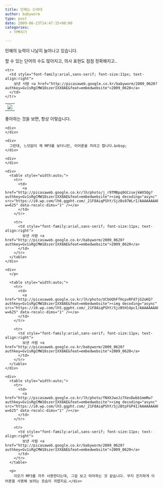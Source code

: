 ```yaml
---
title: 민혜는 신세대
author: babyworm
type: post
date: 2009-06-23T14:47:15+00:00
categories:
  - 아빠되기

---
```

민혜의 능력이 나날히 늘어나고 있습니다.&nbsp;

<div>
  할 수 있는 단어의 수도 많아지고, 의사 표현도 점점 정확해지고..
</div>

<div>
</div>

<div>
  <table style="width:auto;">
    <tr>
      <td>
        <a href="http://picasaweb.google.co.kr/lh/photo/GG1OL2XE6i_XDZNRCD3NKQ?authkey=Gv1sRgCMW18szerIXX8AE&feat=embedwebsite"><img decoding="async" src="https://i0.wp.com/lh3.ggpht.com/_21F8AiqPShY/SjzBskW4osI/AAAAAAAAFFY/kk7KhiZM-Fc/s800/DSC_5077.JPG?w=625" data-recalc-dims="1" /></a>
      </td>
    </tr>
    
    <tr>
      <td style="font-family:arial,sans-serif; font-size:11px; text-align:right">
        보낸 사람 <a href="http://picasaweb.google.co.kr/babyworm/2009_0620?authkey=Gv1sRgCMW18szerIXX8AE&feat=embedwebsite">2009_0620</a>
      </td>
    </tr>
  </table>
  
  <p>
    좋아하는 것을 보면, 항상 이렇습니다.&nbsp;</div> 
    
    <div>
    </div>
    
    <div>
      그런데, 느닷없이 제 MP3를 보더니만, 이어폰을 끼려고 합니다.&nbsp;
    </div>
    
    <div>
    </div>
    
    <div>
      <table style="width:auto;">
        <tr>
          <td>
            <a href="http://picasaweb.google.co.kr/lh/photo/j_r9TMBpq9GCzsejkWX5Qg?authkey=Gv1sRgCMW18szerIXX8AE&feat=embedwebsite"><img decoding="async" src="https://i0.wp.com/lh6.ggpht.com/_21F8AiqPShY/SjzBs07WLrI/AAAAAAAAFFc/VYh9eVOC114/s800/DSC_5086.JPG?w=625" data-recalc-dims="1" /></a>
          </td>
        </tr>
        
        <tr>
          <td style="font-family:arial,sans-serif; font-size:11px; text-align:right">
            보낸 사람 <a href="http://picasaweb.google.co.kr/babyworm/2009_0620?authkey=Gv1sRgCMW18szerIXX8AE&feat=embedwebsite">2009_0620</a>
          </td>
        </tr>
      </table>
    </div>
    
    <div>
      </p> 
      
      <table style="width:auto;">
        <tr>
          <td>
            <a href="http://picasaweb.google.co.kr/lh/photo/UCbUQhFfHcpvRFd7jG2oKQ?authkey=Gv1sRgCMW18szerIXX8AE&feat=embedwebsite"><img decoding="async" src="https://i0.wp.com/lh5.ggpht.com/_21F8AiqPShY/SjzBtH14pcI/AAAAAAAAFFg/h8EXY5lXtjo/s800/DSC_5087.JPG?w=625" data-recalc-dims="1" /></a>
          </td>
        </tr>
        
        <tr>
          <td style="font-family:arial,sans-serif; font-size:11px; text-align:right">
            보낸 사람 <a href="http://picasaweb.google.co.kr/babyworm/2009_0620?authkey=Gv1sRgCMW18szerIXX8AE&feat=embedwebsite">2009_0620</a>
          </td>
        </tr>
      </table>
    </div>
    
    <div>
      <table style="width:auto;">
        <tr>
          <td>
            <a href="http://picasaweb.google.co.kr/lh/photo/fNXXJwoJz7XevDwbb1mmRw?authkey=Gv1sRgCMW18szerIXX8AE&feat=embedwebsite"><img decoding="async" src="https://i0.wp.com/lh5.ggpht.com/_21F8AiqPShY/SjzBtpFGP4I/AAAAAAAAFFk/tamH41X0QCk/s800/DSC_5094.JPG?w=625" data-recalc-dims="1" /></a>
          </td>
        </tr>
        
        <tr>
          <td style="font-family:arial,sans-serif; font-size:11px; text-align:right">
            보낸 사람 <a href="http://picasaweb.google.co.kr/babyworm/2009_0620?authkey=Gv1sRgCMW18szerIXX8AE&feat=embedwebsite">2009_0620</a>
          </td>
        </tr>
      </table>
      
      <p>
        이모가 MP3를 자주 사용한다는데, 그걸 보고 따라하는 것 같습니다. 무지 진지하게 이어폰을 사용해 보려는 모습이 귀엽지요.</div>